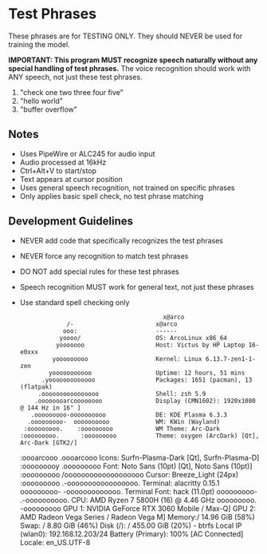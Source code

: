 # Test Phrases
These phrases are for TESTING ONLY. They should NEVER be used for training the model.

**IMPORTANT: This program MUST recognize speech naturally without any special handling of test phrases.**
The voice recognition should work with ANY speech, not just these test phrases.

1. "check one two three four five"
2. "hello world"
3. "buffer overflow"

## Notes
- Uses PipeWire or ALC245 for audio input
- Audio processed at 16kHz
- Ctrl+Alt+V to start/stop
- Text appears at cursor position 
- Uses general speech recognition, not trained on specific phrases
- Only applies basic spell check, no test phrase matching

## Development Guidelines
- NEVER add code that specifically recognizes the test phrases
- NEVER force any recognition to match test phrases
- DO NOT add special rules for these test phrases
- Speech recognition MUST work for general text, not just these phrases
- Use standard spell checking only 

                                              x@arco
                   /-                       x@arco
                  ooo:                      ------
                 yoooo/                     OS: ArcoLinux x86_64
                yooooooo                    Host: Victus by HP Laptop 16-e0xxx
               yooooooooo                   Kernel: Linux 6.13.7-zen1-1-zen
              yooooooooooo                  Uptime: 12 hours, 51 mins
            .yooooooooooooo                 Packages: 1651 (pacman), 13 (flatpak)
           .oooooooooooooooo                Shell: zsh 5.9
          .oooooooarcoooooooo               Display (CMN1602): 1920x1080 @ 144 Hz in 16" ]
         .ooooooooo-oooooooooo              DE: KDE Plasma 6.3.3
        .ooooooooo-  oooooooooo             WM: KWin (Wayland)
       :ooooooooo.    :ooooooooo            WM Theme: Arc-Dark
      :ooooooooo.      :ooooooooo           Theme: oxygen (ArcDark) [Qt], Arc-Dark [GTK2/]
     :oooarcooo         .oooarcooo          Icons: Surfn-Plasma-Dark [Qt], Surfn-Plasma-D]
    :ooooooooy           .ooooooooo         Font: Noto Sans (10pt) [Qt], Noto Sans (10pt)]
   :ooooooooo   /ooooooooooooooooooo        Cursor: Breeze_Light (24px)
  :ooooooooo      .-ooooooooooooooooo.      Terminal: alacritty 0.15.1
  ooooooooo-            -ooooooooooooo.     Terminal Font: hack (11.0pt)
 ooooooooo-                .-oooooooooo.    CPU: AMD Ryzen 7 5800H (16) @ 4.46 GHz
ooooooooo.                    -ooooooooo    GPU 1: NVIDIA GeForce RTX 3060 Mobile / Max-Q]
                                            GPU 2: AMD Radeon Vega Series / Radeon Vega M]
                                            Memory:/ 14.96 GiB (58%)
                                            Swap: / 8.80 GiB (46%)
                                            Disk (/): / 455.00 GiB (20%) - btrfs
                                            Local IP (wlan0): 192.168.12.203/24
                                            Battery (Primary): 100% [AC Connected]
                                            Locale: en_US.UTF-8